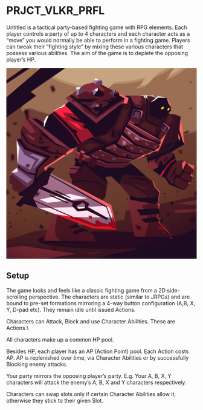 # PRJCT_VLKR_PRFL

Untitled is a tactical party-based fighting game with RPG elements. Each player controls a party of up to 4 characters and each character acts as a “move” you would normally be able to perform in a fighting game. Players can tweak their “fighting style” by mixing these various characters that possess various abilities. The aim of the game is to deplete the opposing player’s HP.

![Picture of the Project](https://github.com/DragstylerNL/PRJCT_VLKR_PRFL/blob/master/Pictures/LD_sword_marine.jpg)

## Setup

The game looks and feels like a classic fighting game from a 2D side-scrolling perspective. The characters are static (similar to JRPGs) and are bound to pre-set formations mirroring a 4-way button configuration (A,B, X, Y, D-pad etc). They remain idle until issued Actions.

Characters can Attack, Block and use Character Abilities. These are Actions.\

All characters make up a common HP pool.

Besides HP, each player has an AP (Action Point) pool. Each Action costs AP. AP is replenished over time, via Character Abilities or by successfully Blocking enemy attacks.

Your party mirrors the opposing player’s party.
E.g. Your A, B, X, Y characters will attack the enemy’s A, B, X and Y characters respectively.

Characters can swap slots only if certain Character Abilities allow it, otherwise they stick to their given Slot.
